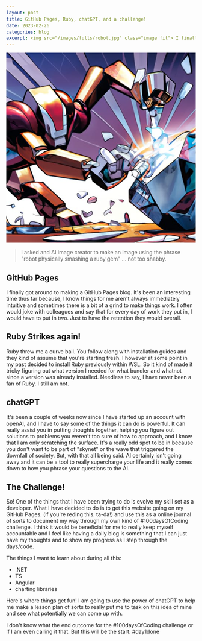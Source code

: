 ```yaml
---
layout: post
title: GitHub Pages, Ruby, chatGPT, and a challenge!
date: 2023-02-26
categories: blog
excerpt: <img src="/images/fulls/robot.jpg" class="image fit"> I finally got around to making a GitHub Pages blog. It's been an interesting time thus far because, I know things for me aren't always immediately intuitive and sometimes there is a bit of a grind to make things work. I often would joke with colleagues and say that for every day of work they put in, I would have to put in two. Just to have the retention they would overall.
---
```


<img src="/images/fulls/robot.jpg" class="image fit"> 

> I asked and AI image creator to make an image using the phrase "robot physically smashing a ruby gem" ... not too shabby.

## GitHub Pages
I finally got around to making a GitHub Pages blog. It's been an interesting time thus far because, I know things for me aren't always immediately intuitive and sometimes there is a bit of a grind to make things work. I often would joke with colleagues and say that for every day of work they put in, I would have to put in two. Just to have the retention they would overall.

## Ruby Strikes again!
Ruby threw me a curve ball. You follow along with installation guides and they kind of assume that you're starting fresh. I however at some point in my past decided to install Ruby previously within WSL. So it kind of made it tricky figuring out what version I needed for what bundler and whatnot since a version was already installed. Needless to say, I have never been a fan of Ruby. I still am not.

## chatGPT
It's been a couple of weeks now since I have started up an account with openAI, and I have to say some of the things it can do is powerful. It can really assist you in putting thoughts together, helping you figure out solutions to problems you weren't too sure of how to approach, and I know that I am only scratching the surface. It's a really odd spot to be in because you don't want to be part of "skynet" or the wave that triggered the downfall of society. But, with that all being said. AI certainly isn't going away and it can be a tool to really supercharge your life and it really comes down to how you phrase your questions to the AI. 

## The Challenge!
So! One of the things that I have been trying to do is evolve my skill set as a developer. What I have decided to do is to get this website going on my GitHub Pages. (if you're reding this. ta-da!) and use this as a online journal of sorts to document my way through my own kind of #100daysOfCoding challenge. I think it would be beneficial for me to really keep myself accountable and I feel like having a daily blog is something that I can just have my thoughts and to show my progress as I step through the days/code.

The things I want to learn about during all this:
- .NET
- TS
- Angular
- charting libraries

Here's where things get fun! I am going to use the power of chatGPT to help me make a lesson plan of sorts to really put me to task on this idea of mine and see what potentially we can come up with.

I don't know what the end outcome for the #100daysOfCoding challenge or if I am even calling it that. But this will be the start. #day1done
